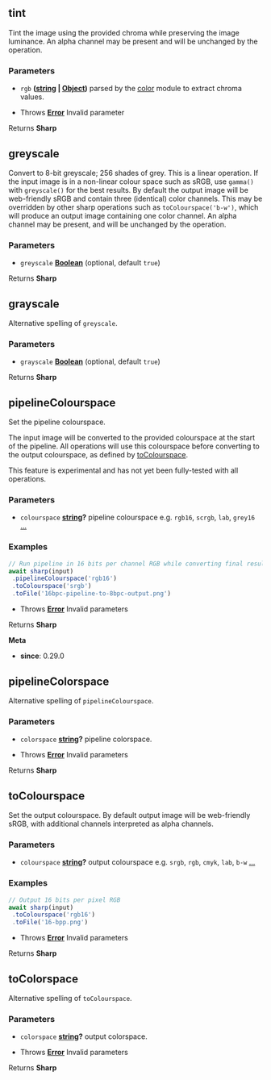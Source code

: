 <!-- Generated by documentation.js. Update this documentation by updating the source code. -->

## tint

Tint the image using the provided chroma while preserving the image luminance.
An alpha channel may be present and will be unchanged by the operation.

### Parameters

*   `rgb` **([string][1] | [Object][2])** parsed by the [color][3] module to extract chroma values.

<!---->

*   Throws **[Error][4]** Invalid parameter

Returns **Sharp** 

## greyscale

Convert to 8-bit greyscale; 256 shades of grey.
This is a linear operation. If the input image is in a non-linear colour space such as sRGB, use `gamma()` with `greyscale()` for the best results.
By default the output image will be web-friendly sRGB and contain three (identical) color channels.
This may be overridden by other sharp operations such as `toColourspace('b-w')`,
which will produce an output image containing one color channel.
An alpha channel may be present, and will be unchanged by the operation.

### Parameters

*   `greyscale` **[Boolean][5]**  (optional, default `true`)

Returns **Sharp** 

## grayscale

Alternative spelling of `greyscale`.

### Parameters

*   `grayscale` **[Boolean][5]**  (optional, default `true`)

Returns **Sharp** 

## pipelineColourspace

Set the pipeline colourspace.

The input image will be converted to the provided colourspace at the start of the pipeline.
All operations will use this colourspace before converting to the output colourspace, as defined by [toColourspace][6].

This feature is experimental and has not yet been fully-tested with all operations.

### Parameters

*   `colourspace` **[string][1]?** pipeline colourspace e.g. `rgb16`, `scrgb`, `lab`, `grey16` [...][7]

### Examples

```javascript
// Run pipeline in 16 bits per channel RGB while converting final result to 8 bits per channel sRGB.
await sharp(input)
 .pipelineColourspace('rgb16')
 .toColourspace('srgb')
 .toFile('16bpc-pipeline-to-8bpc-output.png')
```

*   Throws **[Error][4]** Invalid parameters

Returns **Sharp** 

**Meta**

*   **since**: 0.29.0

## pipelineColorspace

Alternative spelling of `pipelineColourspace`.

### Parameters

*   `colorspace` **[string][1]?** pipeline colorspace.

<!---->

*   Throws **[Error][4]** Invalid parameters

Returns **Sharp** 

## toColourspace

Set the output colourspace.
By default output image will be web-friendly sRGB, with additional channels interpreted as alpha channels.

### Parameters

*   `colourspace` **[string][1]?** output colourspace e.g. `srgb`, `rgb`, `cmyk`, `lab`, `b-w` [...][8]

### Examples

```javascript
// Output 16 bits per pixel RGB
await sharp(input)
 .toColourspace('rgb16')
 .toFile('16-bpp.png')
```

*   Throws **[Error][4]** Invalid parameters

Returns **Sharp** 

## toColorspace

Alternative spelling of `toColourspace`.

### Parameters

*   `colorspace` **[string][1]?** output colorspace.

<!---->

*   Throws **[Error][4]** Invalid parameters

Returns **Sharp** 

[1]: https://developer.mozilla.org/docs/Web/JavaScript/Reference/Global_Objects/String

[2]: https://developer.mozilla.org/docs/Web/JavaScript/Reference/Global_Objects/Object

[3]: https://www.npmjs.org/package/color

[4]: https://developer.mozilla.org/docs/Web/JavaScript/Reference/Global_Objects/Error

[5]: https://developer.mozilla.org/docs/Web/JavaScript/Reference/Global_Objects/Boolean

[6]: #tocolourspace

[7]: https://github.com/libvips/libvips/blob/41cff4e9d0838498487a00623462204eb10ee5b8/libvips/iofuncs/enumtypes.c#L774

[8]: https://github.com/libvips/libvips/blob/3c0bfdf74ce1dc37a6429bed47fa76f16e2cd70a/libvips/iofuncs/enumtypes.c#L777-L794
